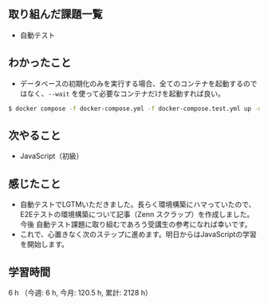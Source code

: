 ## 取り組んだ課題一覧
- 自動テスト

## わかったこと
- データベースの初期化のみを実行する場合、全てのコンテナを起動するのではなく、`--wait` を使って必要なコンテナだけを起動すれば良い。

```sh
$ docker compose -f docker-compose.yml -f docker-compose.test.yml up -d --wait db
```

## 次やること
- JavaScript（初級）

    
## 感じたこと
- 自動テストでLGTMいただきました。長らく環境構築にハマっていたので、E2Eテストの環境構築について記事（Zenn スクラップ）を作成しました。今後 自動テスト課題に取り組むであろう受講生の参考になれば幸いです。
- これで、心置きなく次のステップに進めます。明日からはJavaScriptの学習を開始します。        
    
## 学習時間
6 h （今週: 6 h, 今月: 120.5 h, 累計: 2128 h）